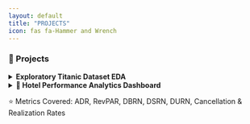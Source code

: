 ```yaml
---
layout: default
title: "PROJECTS"
icon: fas fa-Hammer and Wrench
---
```

### 🚀 Projects

<details>
  <summary><b>Exploratory Titanic Dataset EDA</b></summary>

🔹 ### Tech Stack: 
<img src="https://www.python.org/static/community_logos/python-logo.png" width="26"/> Python  
<img src="https://upload.wikimedia.org/wikipedia/commons/e/ed/Pandas_logo.svg" width="26"/> Pandas  
<img src="https://matplotlib.org/_static/images/logo2.svg" width="26"/> Matplotlib  
<img src="https://seaborn.pydata.org/_static/logo-wide-lightbg.svg" width="26"/> Seaborn  

### Description: Performed in-depth analysis of the Titanic dataset to uncover survival trends based on gender, class, and age. Created visualizations and derived insights.  <br>
### Repo / Demo: https://github.com/weldonkipkoech/titanic-eda  
</details>

<details>
  <summary><b>🏨 Hotel Performance Analytics Dashboard</b></summary>

🔹 ### Tech Stack:
<img src="https://upload.wikimedia.org/wikipedia/commons/c/cf/New_Power_BI_Logo.svg" width="26"/> Power BI  
<img src="https://upload.wikimedia.org/wikipedia/commons/3/34/Microsoft_Office_Excel_%282019–present%29.svg" width="26"/> DAX  
<img src="https://upload.wikimedia.org/wikipedia/commons/5/59/Microsoft_Office_Power_Query_logo.svg" width="26"/> Power Query  
<br>
### Description: A visually rich dashboard analyzing hotel revenue, occupancy, performance metrics, and operational KPIs for multiple luxury properties. Includes insights on ADR, RevPAR, cancellations, and realization rates.  <br>
### Repo / Demo: *(Add link if available)*  
### Download:`Hotel_Dashboard.pbix`
</details>

⭐ Metrics Covered: ADR, RevPAR, DBRN, DSRN, DURN, Cancellation & Realization Rates
</details>
